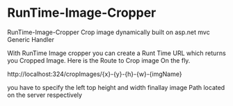 # RunTime-Image-Cropper
RunTime-Image-Cropper Crop image dynamically built on asp.net mvc Generic Handler 

With RunTime Image cropper you can create a Runt Time URL which returns you Cropped Image.
Here is the Route to Crop image On the fly.

http://localhost:324/cropImages/{x}-{y}-{h}-{w}-{imgName}

you have to specify the left top height and width finallay image Path located on the server 
respectively 
